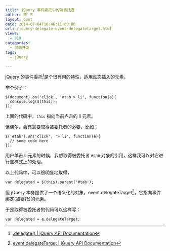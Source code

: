 ```yaml
---
title: jQuery 事件委托中的被委托者
author: 陈 三
layout: post
date: 2014-07-04T16:46:11+00:00
url: /jquery-delegate-event-delegatetarget.html
views:
  - 819
categories:
  - 前端开发
tags:
  - jQuery

---
```

jQuery 的事件委托[^13011.1]是个很有用的特性，适用动态插入的元素。

举个例子：

    $(document).on('click', '#tab > li', function(e){
      console.log($(this)); 
    });
    

上面的代码中，`this` 指向当前点击的 li 元素。

但偶尔，会有需要取得被委托者的必要，比如：

    $('#tab').on('click', '> li', function(e){
      // some code here
    });
    

用户单击 li 元素的时候，我想取得被委托者 `#tab` 对象的引用，这样我可以对它进行些样式上的处理。

以上代码中，可以很明显地取得，

    var delegated = $(this).parent('#tab');
    

但 jQuery 本身提供了一个语义化的对象，event.delegateTarget[^13011.2]，它指向事件绑定(被委托)的元素。

于是取得被委托者的代码可以这样写：

    var delegated = e.delegateTarget;
    

[^13011.1]:    
    [.delegate() | jQuery API Documentation][1]

[^13011.2]:    
    [event.delegateTarget | jQuery API Documentation][2]

 [1]: http://api.jquery.com/delegate/
 [2]: http://api.jquery.com/event.delegateTarget/